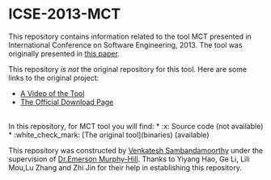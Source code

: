 # ICSE-2013-MCT

This repository contains information related to the tool MCT presented in International Conference on Software Engineering, 2013. The tool was originally presented in [this paper](http://dl.acm.org/citation.cfm?id=2487000).

This repository _is not_ the original repository for this tool. Here are some links to the original project:
* [A Video of the Tool](https://www.youtube.com/watch?v=tHEHqZme4VE)
* [The Official Download Page](https://www.dropbox.com/sh/0g71xnp41fiybx6/AAADQje1xm5-Th5gfW8oPyU4a?dl=0)
<br>
In this repository, for MCT tool you will find:
* :x: Source code (not available)
* :white_check_mark: [The original tool](binaries) (available)

This repository was constructed by [Venkatesh Sambandamoorthy](https://github.com/ven0226) under the supervision of [Dr.Emerson Murphy-Hill](https://github.com/CaptainEmerson). Thanks to Yiyang Hao,  Ge Li, Lili Mou,Lu Zhang and Zhi Jin for their help in establishing this repository. 

